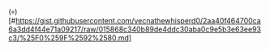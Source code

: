 (💀)[#https://gist.githubusercontent.com/vecnathewhisperd0/2aa40f464700ca6a3dd4f44e71a09217/raw/015868c340b89de4ddc30aba0c9e5b3e63ee93c3/%25F0%259F%2592%2580.md]
